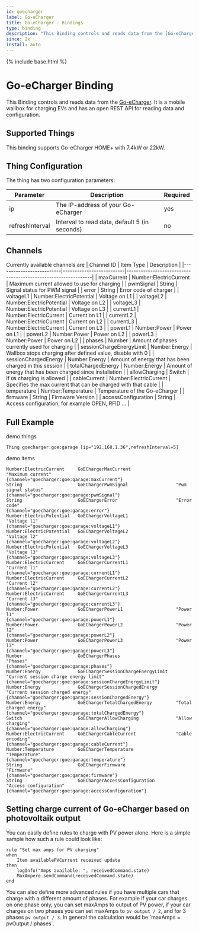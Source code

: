 ```yaml
---
id: goecharger
label: Go-eCharger
title: Go-eCharger - Bindings
type: binding
description: "This Binding controls and reads data from the [Go-eCharger](https://go-e.co/)."
since: 2x
install: auto
---
```


<!-- Attention authors: Do not edit directly. Please add your changes to the appropriate source repository -->

{% include base.html %}

# Go-eCharger Binding

This Binding controls and reads data from the [Go-eCharger](https://go-e.co/).
It is a mobile wallbox for charging EVs and has an open REST API for reading data and configuration.

## Supported Things

This binding supports Go-eCharger HOME+ with 7.4kW or 22kW.

## Thing Configuration

The thing has two configuration parameters:

| Parameter       | Description                                   | Required |
|-----------------|-----------------------------------------------|----------|
| ip              | The IP-address of your Go-eCharger            | yes      |
| refreshInterval | Interval to read data, default 5 (in seconds) | no       |

## Channels

Currently available channels are 
| Channel ID               | Item Type                | Description                                                   |
|--------------------------|--------------------------|---------------------------------------------------------------|
| maxCurrent               | Number:ElectricCurrent   | Maximum current allowed to use for charging                   |
| pwmSignal                | String                   | Signal status for PWM signal                                  |
| error                    | String                   | Error code of charger                                         |
| voltageL1                | Number:ElectricPotential | Voltage on L1                                                 |
| voltageL2                | Number:ElectricPotential | Voltage on L2                                                 |
| voltageL3                | Number:ElectricPotential | Voltage on L3                                                 |
| currentL1                | Number:ElectricCurrent   | Current on L1                                                 |
| currentL2                | Number:ElectricCurrent   | Current on L2                                                 |
| currentL3                | Number:ElectricCurrent   | Current on L3                                                 |
| powerL1                  | Number:Power             | Power on L1                                                   |
| powerL2                  | Number:Power             | Power on L2                                                   |
| powerL3                  | Number:Power             | Power on L2                                                   |
| phases                   | Number                   | Amount of phases currently used for charging                  |
| sessionChargeEnergyLimit | Number:Energy            | Wallbox stops charging after defined value, disable with 0    |
| sessionChargedEnergy     | Number:Energy            | Amount of energy that has been charged in this session        |
| totalChargedEnergy       | Number:Energy            | Amount of energy that has been charged since installation     |
| allowCharging            | Switch                   | If `ON` charging is allowed                                   |
| cableCurrent             | Number:ElectricCurrent   | Specifies the max current that can be charged with that cable |
| temperature              | Number:Temperature       | Temperature of the Go-eCharger                                |
| firmware                 | String                   | Firmware Version                                              |
| accessConfiguration      | String                   | Access configuration, for example OPEN, RFID ...              |

## Full Example

demo.things

```
Thing goecharger:goe:garage [ip="192.168.1.36",refreshInterval=5]
```

demo.items

```
Number:ElectricCurrent     GoEChargerMaxCurrent                 "Maximum current"                       {channel="goecharger:goe:garage:maxCurrent"}
String                     GoEChargerPwmSignal                  "Pwm signal status"                     {channel="goecharger:goe:garage:pwmSignal"}
String                     GoEChargerError                      "Error code"                            {channel="goecharger:goe:garage:error"}
Number:ElectricPotential   GoEChargerVoltageL1                  "Voltage l1"                            {channel="goecharger:goe:garage:voltageL1"}
Number:ElectricPotential   GoEChargerVoltageL2                  "Voltage l2"                            {channel="goecharger:goe:garage:voltageL2"}
Number:ElectricPotential   GoEChargerVoltageL3                  "Voltage l3"                            {channel="goecharger:goe:garage:voltageL3"}
Number:ElectricCurrent     GoEChargerCurrentL1                  "Current l1"                            {channel="goecharger:goe:garage:currentL1"}
Number:ElectricCurrent     GoEChargerCurrentL2                  "Current l2"                            {channel="goecharger:goe:garage:currentL2"}
Number:ElectricCurrent     GoEChargerCurrentL3                  "Current l3"                            {channel="goecharger:goe:garage:currentL3"}
Number:Power               GoEChargerPowerL1                    "Power l1"                              {channel="goecharger:goe:garage:powerL1"}
Number:Power               GoEChargerPowerL2                    "Power l2"                              {channel="goecharger:goe:garage:powerL2"}
Number:Power               GoEChargerPowerL3                    "Power l3"                              {channel="goecharger:goe:garage:powerL3"}
Number                     GoEChargerPhases                     "Phases"                                {channel="goecharger:goe:garage:phases"}
Number:Energy              GoEChargerSessionChargeEnergyLimit   "Current session charge energy limit"   {channel="goecharger:goe:garage:sessionChargeEnergyLimit"}
Number:Energy              GoEChargerSessionChargedEnergy       "Current session charged energy"        {channel="goecharger:goe:garage:sessionChargedEnergy"}
Number:Energy              GoEChargerTotalChargedEnergy         "Total charged energy"                  {channel="goecharger:goe:garage:totalChargedEnergy"}
Switch                     GoEChargerAllowCharging              "Allow charging"                        {channel="goecharger:goe:garage:allowCharging"}
Number:ElectricCurrent     GoEChargerCableCurrent               "Cable encoding"                        {channel="goecharger:goe:garage:cableCurrent"}
Number:Temperature         GoEChargerTemperature                "Temperature"                           {channel="goecharger:goe:garage:temperature"}
String                     GoEChargerFirmware                   "Firmware"                              {channel="goecharger:goe:garage:firmware"}
String                     GoEChargerAccessConfiguration        "Access configuration"                  {channel="goecharger:goe:garage:accessConfiguration"}
```

## Setting charge current of Go-eCharger based on photovoltaik output

You can easily define rules to charge with PV power alone.
Here is a simple sample how such a rule could look like:

```
rule "Set max amps for PV charging"
when
    Item availablePVCurrent received update
then
    logInfo("Amps available: ", receivedCommand.state)
    MaxAmpere.sendCommand(receivedCommand.state)
end
```
You can also define more advanced rules if you have multiple cars that charge with a different amount of phases.
For example if your car charges on one phase only, you can set maxAmps to output of PV power, if your car charges on two phases you can set maxAmps to `pv output / 2`, and for 3 phases `pv output / 3`.
In general the calculation would be ´maxAmps = pvOutput / phases`.
